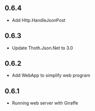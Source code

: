 ## 0.6.4
* Add Http.HandleJsonPost

## 0.6.3
* Update Thoth.Json.Net to 3.0

## 0.6.2
* Add WebApp to simplify web program

## 0.6.1
* Running web server with Giraffe